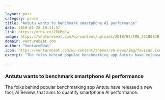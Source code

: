 ```yaml
---

layout: post
category: press
title: "Antutu wants to benchmark smartphone AI performance"
date: 2019-01-28 19:31:57
link: https://vrhk.co/2RkPqCw
image: https://venturebeat.com/wp-content/uploads/2018/08/IMG_20180830_095804.jpg?w=1200&strip=all
domain: venturebeat.com
author: "VentureBeat"
icon: https://venturebeat.com/wp-content/themes/vb-news/img/favicon.ico
excerpt: "The folks behind popular benchmarking app Antutu have released a new tool, AI Review, that aims to quantify smartphone AI performance."

---
```


### Antutu wants to benchmark smartphone AI performance

The folks behind popular benchmarking app Antutu have released a new tool, AI Review, that aims to quantify smartphone AI performance.